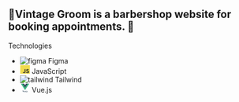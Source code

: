 <h2> 💈Vintage Groom is a barbershop website for booking appointments. 💈</h2>


  
  Technologies
- <img src="https://www.vectorlogo.zone/logos/figma/figma-icon.svg" alt="figma" width="20" height="18"/>   Figma
- <img src="https://raw.githubusercontent.com/devicons/devicon/master/icons/javascript/javascript-original.svg" alt="javascript" width="20" height="18"/>   JavaScript
- <img src="https://www.vectorlogo.zone/logos/tailwindcss/tailwindcss-icon.svg" alt="tailwind" width="20" height="18"/>   Tailwind
- <img src="https://raw.githubusercontent.com/devicons/devicon/master/icons/vuejs/vuejs-original-wordmark.svg" alt="vuejs" width="20" height="18"/>   Vue.js

<!--
<h3 align="left">These are the frameworks I've used in my projects :</h3>
<div><img src="https://www.vectorlogo.zone/logos/flutterio/flutterio-icon.svg" alt="flutter" width="40" height="40"/>
<img src="https://raw.githubusercontent.com/devicons/devicon/master/icons/react/react-original-wordmark.svg" alt="react" width="40" height="40"/>
<img src="https://raw.githubusercontent.com/devicons/devicon/master/icons/vuejs/vuejs-original-wordmark.svg" alt="vuejs" width="40" height="40"/>
<img src="https://cdn.worldvectorlogo.com/logos/django.svg" alt="django" width="40" height="40"/>
</div>



<h3 align="left">Some of my favorite tools: </h3>
<div>
  <img src="https://www.vectorlogo.zone/logos/figma/figma-icon.svg" alt="figma" width="40" height="40"/>
  <img src="https://www.vectorlogo.zone/logos/tailwindcss/tailwindcss-icon.svg" alt="tailwind" width="40" height="40"/>
  <img src="https://www.vectorlogo.zone/logos/git-scm/git-scm-icon.svg" alt="git" width="40" height="40"/>
</div>
-->
